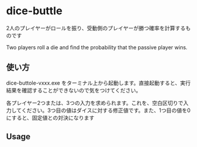 # dice-buttle
2人のプレイヤーがロールを振り、受動側のプレイヤーが勝つ確率を計算するものです

Two players roll a die and find the probability that the passive player wins.


## 使い方
dice-buttole-vxxx.exe をターミナル上から起動します。直接起動すると、実行結果を確認することができないので気をつけてください。  

各プレイヤー2つまたは、3つの入力を求められます。これを、空白区切りで入力してください。3つ目の値はダイスに対する修正値です。また、1つ目の値を0にすると、固定値との対決になります


## Usage 